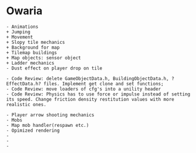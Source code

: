 # Owaria


	- Animations
	+ Jumping
	+ Movement
	+ Slopy tile mechanics
	+ Background for map
	+ Tilemap buildings
	+ Map objects: sensor object
	+ Ladder mechanics
	- Dust effect on player drop on tile
	
	- Code Review: delete GameObjectData.h, BuildingObjectData.h, ?EffectData.h? files. Implement get clone and set functions;
	- Code Review: move loaders of cfg's into a unility header
	- Code Review: Physics has to use force or impulse instead of setting its speed. Change friction density restitution values with more realistic ones.
	
	- Player arrow shooting mechanics
	- Mobs
	- Map mob handler(respawn etc.)
	- Opimized rendering
	- 
	- 
	- 
